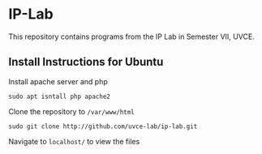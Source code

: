 # IP-Lab

This repository contains programs from the IP Lab in Semester VII, UVCE. 

## Install Instructions for Ubuntu

Install apache server and php

`sudo apt isntall php apache2`

Clone the repository to `/var/www/html`

`sudo git clone http://github.com/uvce-lab/ip-lab.git`

Navigate to `localhost/` to view the files